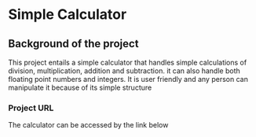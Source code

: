 # Simple Calculator
## Background of the project
This project entails a simple calculator that handles simple calculations of division, multiplication, addition and subtraction.
it can also handle both floating point numbers and integers. It is user friendly and any person can manipulate it because of its simple structure

### Project URL
The calculator can be accessed by the link below

